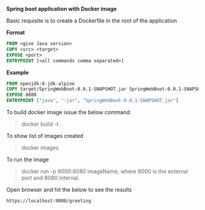 **Spring boot application with Docker image**

Basic requisite is to create a Dockerfile in the root of the application

**Format**
```dockerfile
FROM <give Java version>
COPY <src> <target>
EXPOSE <port>
ENTRYPOINT [<all commands comma separated>]
```

**Example**
```dockerfile
FROM openjdk:8-jdk-alpine
COPY target/SpringWebBoot-0.0.1-SNAPSHOT.jar SpringWebBoot-0.0.1-SNAPSHOT.jar
EXPOSE 8080
ENTRYPOINT ["java", "-jar", "SpringWebBoot-0.0.1-SNAPSHOT.jar"]
```

To build docker image issue the below command:
>
> 
> docker build -t <tagname> .

To show list of images created
>docker images

To run the image
>docker run -p 9000:8080 imageName,
> where 9000 is the external port and 8080 internal.


Open browser and hit the below to see the results
```http request
https://localhost:9000/greeting
```
